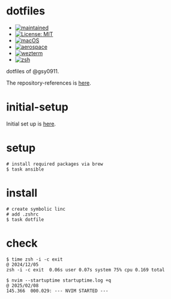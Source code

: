 # dotfiles

- [![maintained](https://img.shields.io/maintenance/yes/2024?label=maintained)](https://github.com/gsy0911/dotfiles/commits/main)
- [![License: MIT](https://img.shields.io/badge/License-MIT-yellow.svg)](https://opensource.org/licenses/MIT)
- [![macOS](https://img.shields.io/badge/macOS_Sequoia-15.3-green.svg)]()
- [![aerospace](https://img.shields.io/badge/window-aerospace-green.svg)]()
- [![wezterm](https://img.shields.io/badge/terminal-wezterm-green.svg)]()
- [![zsh](https://img.shields.io/badge/shell-zsh-green.svg)]()


dotfiles of @gsy0911.

The repository-references is [here](./REFERENCES.md).

# initial-setup

Initial set up is [here](./INITIAL_SETTING.md).

# setup

```shell
# install required packages via brew
$ task ansible
```

# install

```shell
# create symbolic linc
# add .zshrc
$ task dotfile
```

# check

```shell
$ time zsh -i -c exit
@ 2024/12/05
zsh -i -c exit  0.06s user 0.07s system 75% cpu 0.169 total

$ nvim --startuptime startuptime.log +q
@ 2025/02/08
145.366  000.029: --- NVIM STARTED ---
```

